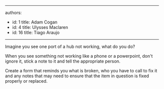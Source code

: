 

---
authors:
  - id: 1
    title: Adam Cogan
  - id: 4
    title: Ulysses Maclaren
  - id: 16
    title: Tiago Araujo
---




<span class='intro'> <p>Imagine you see one port of a hub not working, what do you do?</p>
                <p>
                    When you see something not working like a phone or a powerpoint, don't ignore it,
                    stick a note to it and tell the appropriate person.
                </p> </span>

<p>Create a form that reminds you what is broken, who you have to call to fix it and any notes that may need to ensure that the item in question is fixed properly or replaced.</p>


